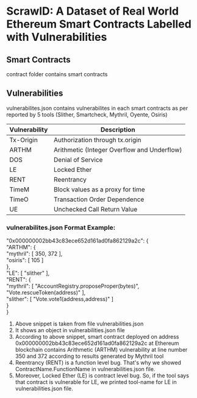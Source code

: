 # ScrawlD: A Dataset of Real World Ethereum Smart Contracts Labelled with Vulnerabilities

## Smart Contracts
   contract folder contains smart contracts

## Vulnerabilities
   vulnerabilites.json contains vulnerabilites in each smart contracts as per reported by 5 tools (Slither, Smartcheck, Mythril, Oyente, Osiris)

   | Vulnerability | Description   |
   | ------------- | ------------- |
   | Tx-Origin  |  Authorization through tx.origin |
   | ARTHM  | Arithmetic (Integer Overflow and Underflow)  |
   | DOS | Denial of Service |
   | LE | Locked Ether |
   | RENT | Reentrancy |
   | TimeM | Block values as a proxy for time |
   | TimeO | Transaction Order Dependence |
   | UE | Unchecked Call Return Value |



### vulnerabilites.json Format Example:

   "0x000000002bb43c83ece652d161ad0fa862129a2c": {  <br />
       "ARTHM": {  <br />
           "mythril": [  350, 372 ], <br />
           "osiris": [ 105 ] <br />
       }, <br />
       "LE": [ "slither" ], <br />
       "RENT": { <br />
           "mythril": [ "AccountRegistry.proposeProper(bytes)", "Vote.rescueToken(address)" ], <br />
           "slither": [ "Vote.vote1(address,address)" ] <br />
       } <br />
   } <br />

   1. Above snippet is taken from file vulnerabilities.json
   2. It shows an object in vulnerabilities.json file
   3. According to above snippet, smart contract deployed on address 0x000000002bb43c83ece652d161ad0fa862129a2c at Ethereum blockchain contains Arithmetic (ARTHM) vulnerability at line number 350 and 372 according to results generated by Mythril tool
   4. Reentrancy (RENT) is a function level bug. That's why we showed ContractName.FunctionName in vulnerabilities.json file.
   5. Moreover, Locked Ether (LE) is contract level bug. So, if the tool says that contract is vulnerable for LE, we printed tool-name for LE in vulnerabilities.json file.

